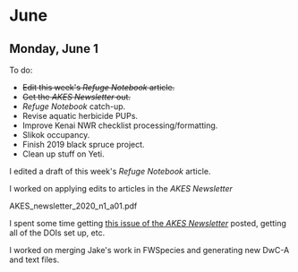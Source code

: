 
# June

## Monday, June 1

To do:

* ~~Edit this week's *Refuge Notebook* article.~~
* ~~Get the *AKES Newsletter* out.~~
* *Refuge Notebook* catch-up.
* Revise aquatic herbicide PUPs.
* Improve Kenai NWR checklist processing/formatting.
* Slikok occupancy.
* Finish 2019 black spruce project.
* Clean up stuff on Yeti.

I edited a draft of this week's *Refuge Notebook* article.

I worked on applying edits to articles in the *AKES Newsletter*

AKES_newsletter_2020_n1_a01.pdf

I spent some time getting [this issue of the *AKES Newsletter*](http://www.akentsoc.org/newsletter-v13-n1) posted, getting all of the DOIs set up, etc.

I worked on merging Jake's work in FWSpecies and generating new DwC-A and text files.

